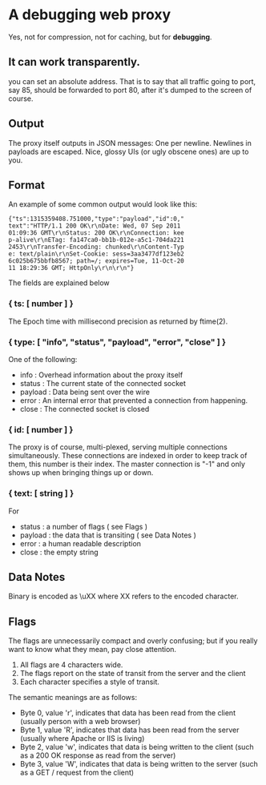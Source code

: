 # A debugging web proxy
Yes, not for compression, not for caching, but for **debugging**.

## It can work transparently.
you can set an absolute address.  That is to say that all traffic going to port, say 85, should be forwarded 
to port 80, after it's dumped to the screen of course.

## Output
The proxy itself outputs in JSON messages: One per newline. Newlines in payloads are escaped. Nice, glossy UIs (or ugly obscene ones) are up to you.

## Format
An example of some common output would look like this:

    {"ts":1315359408.751000,"type":"payload","id":0,"
    text":"HTTP/1.1 200 OK\r\nDate: Wed, 07 Sep 2011 
    01:09:36 GMT\r\nStatus: 200 OK\r\nConnection: kee
    p-alive\r\nETag: fa147ca0-bb1b-012e-a5c1-704da221
    2453\r\nTransfer-Encoding: chunked\r\nContent-Typ
    e: text/plain\r\nSet-Cookie: sess=3aa3477df123eb2
    6c025b675bbfb8567; path=/; expires=Tue, 11-Oct-20
    11 18:29:36 GMT; HttpOnly\r\n\r\n"}

The fields are explained below

### { ts: [ number ] }
The Epoch time with millisecond precision as returned by ftime(2).

### { type: [ "info", "status", "payload", "error", "close" ] }
One of the following:

 * info : Overhead information about the proxy itself
 * status : The current state of the connected socket
 * payload : Data being sent over the wire
 * error : An internal error that prevented a connection from happening.
 * close : The connected socket is closed

### { id: [ number ] }
The proxy is of course, multi-plexed, serving multiple connections simultaneously.  These connections are indexed in order to keep track of them, this number is their index. 
The master connection is "-1" and only shows up when bringing things up or down.

### { text: [ string ] }

For 

 * status : a number of flags ( see Flags )
 * payload : the data that is transiting ( see Data Notes )
 * error : a human readable description
 * close : the empty string

## Data Notes
Binary is encoded as \uXX where XX refers to the encoded character.

## Flags
The flags are unnecessarily compact and overly confusing; but if you really want to know what they mean, pay close attention.

 1. All flags are 4 characters wide.
 2. The flags report on the state of transit from the server and the client
 3. Each character specifies a style of transit.

The semantic meanings are as follows:

 * Byte 0, value 'r', indicates that data has been read from the client (usually person with a web browser)
 * Byte 1, value 'R', indicates that data has been read from the server (usually where Apache or IIS is living)
 * Byte 2, value 'w', indicates that data is being written to the client (such as a 200 OK response as read from the server)
 * Byte 3, value 'W', indicates that data is being written to the server (such as a GET / request from the client)

